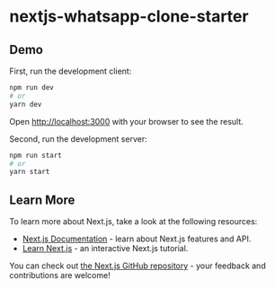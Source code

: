 # nextjs-whatsapp-clone-starter

## Demo




First, run the development client:

```bash
npm run dev
# or
yarn dev
```

Open [http://localhost:3000](http://localhost:3000) with your browser to see the result.

Second, run the development server:

```bash
npm run start
# or
yarn start
```

## Learn More

To learn more about Next.js, take a look at the following resources:

- [Next.js Documentation](https://nextjs.org/docs) - learn about Next.js features and API.
- [Learn Next.js](https://nextjs.org/learn) - an interactive Next.js tutorial.

You can check out [the Next.js GitHub repository](https://github.com/vercel/next.js/) - your feedback and contributions are welcome!


